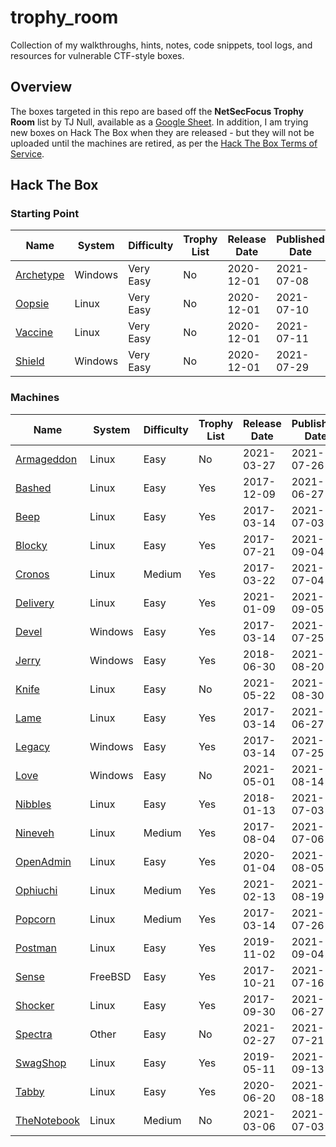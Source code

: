 # trophy_room

Collection of my walkthroughs, hints, notes, code snippets, tool logs, and resources for vulnerable CTF-style boxes.

## Overview

The boxes targeted in this repo are based off the **NetSecFocus Trophy Room** list by TJ Null, available as a [Google Sheet](https://docs.google.com/spreadsheets/d/1dwSMIAPIam0PuRBkCiDI88pU3yzrqqHkDtBngUHNCw8/htmlview). In addition, I am trying new boxes on Hack The Box when they are released - but they will not be uploaded until the machines are retired, as per the [Hack The Box Terms of Service](https://www.hackthebox.eu/tos).

## Hack The Box

### Starting Point

| Name | System | Difficulty | Trophy List | Release Date | Published Date |
| ---- |--------|------------|-------------|--------------|----------------|
| [Archetype](hackthebox/startingpoint/1_archetype) | Windows | Very Easy | No | 2020-12-01 | 2021-07-08 |
| [Oopsie](hackthebox/startingpoint/2_oopsie) | Linux | Very Easy | No | 2020-12-01 | 2021-07-10 |
| [Vaccine](hackthebox/startingpoint/3_vaccine) | Linux | Very Easy | No | 2020-12-01 | 2021-07-11 |
| [Shield](hackthebox/startingpoint/4_shield) | Windows | Very Easy | No | 2020-12-01 | 2021-07-29 |

### Machines

| Name | System | Difficulty | Trophy List | Release Date | Published Date |
| ---- |--------|------------|-------------|--------------|----------------|
| [Armageddon](hackthebox/machines/armageddon) | Linux | Easy | No | 2021-03-27 | 2021-07-26 |
| [Bashed](hackthebox/machines/bashed) | Linux | Easy | Yes | 2017-12-09 | 2021-06-27 |
| [Beep](hackthebox/machines/beep) | Linux | Easy | Yes | 2017-03-14 | 2021-07-03 |
| [Blocky](hackthebox/machines/blocky) | Linux | Easy | Yes | 2017-07-21 | 2021-09-04 |
| [Cronos](hackthebox/machines/cronos) | Linux | Medium | Yes | 2017-03-22 | 2021-07-04 |
| [Delivery](hackthebox/machines/delivery) | Linux | Easy | Yes | 2021-01-09 | 2021-09-05 |
| [Devel](hackthebox/machines/devel) | Windows | Easy | Yes | 2017-03-14 | 2021-07-25 |
| [Jerry](hackthebox/machines/jerry) | Windows | Easy | Yes | 2018-06-30 | 2021-08-20 |
| [Knife](hackthebox/machines/knife) | Linux | Easy | No | 2021-05-22 | 2021-08-30 |
| [Lame](hackthebox/machines/lame) | Linux | Easy | Yes | 2017-03-14 | 2021-06-27 |
| [Legacy](hackthebox/machines/legacy) | Windows | Easy | Yes | 2017-03-14 | 2021-07-25 |
| [Love](hackthebox/machines/love) | Windows | Easy | No | 2021-05-01 | 2021-08-14 |
| [Nibbles](hackthebox/machines/nibbles) | Linux | Easy | Yes | 2018-01-13 | 2021-07-03 |
| [Nineveh](hackthebox/machines/nineveh) | Linux | Medium | Yes | 2017-08-04 | 2021-07-06 |
| [OpenAdmin](hackthebox/machines/openadmin) | Linux | Easy | Yes | 2020-01-04 | 2021-08-05 |
| [Ophiuchi](hackthebox/machines/ophiuchi) | Linux | Medium | Yes | 2021-02-13 | 2021-08-19 |
| [Popcorn](hackthebox/machines/popcorn) | Linux | Medium | Yes | 2017-03-14 | 2021-07-26 |
| [Postman](hackthebox/machines/postman) | Linux | Easy | Yes | 2019-11-02 | 2021-09-04 |
| [Sense](hackthebox/machines/sense) | FreeBSD | Easy | Yes | 2017-10-21 | 2021-07-16 |
| [Shocker](hackthebox/machines/shocker) | Linux | Easy | Yes | 2017-09-30 | 2021-06-27 |
| [Spectra](hackthebox/machines/spectra) | Other | Easy | No | 2021-02-27 | 2021-07-21 |
| [SwagShop](hackthebox/machines/swagshop) | Linux | Easy | Yes | 2019-05-11 | 2021-09-13 |
| [Tabby](hackthebox/machines/tabby) | Linux | Easy | Yes | 2020-06-20 | 2021-08-18 |
| [TheNotebook](hackthebox/machines/thenotebook) | Linux | Medium | No | 2021-03-06 | 2021-07-03 |

